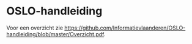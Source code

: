 # OSLO-handleiding

Voor een overzicht zie https://github.com/Informatievlaanderen/OSLO-handleiding/blob/master/Overzicht.pdf.
